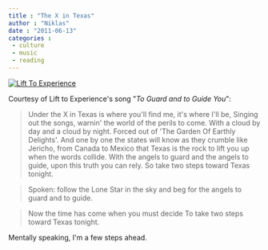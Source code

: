 ```yaml
---
title : "The X in Texas"
author : "Niklas"
date : "2011-06-13"
categories : 
 - culture
 - music
 - reading
---
```


[![Lift To Experience](https://niklasblog.com/wp-content/2011-06-13-lifttoexperience.jpg "Lift To Experience")](https://niklasblog.com/?attachment_id=7240)

Courtesy of Lift to Experience's song "_To Guard and to Guide You_":

> Under the X in Texas is where you'll find me, it's where I'll be, Singing out the songs, warnin' the world of the perils to come. With a cloud by day and a cloud by night. Forced out of 'The Garden Of Earthly Delights'. And one by one the states will know as they crumble like Jericho, from Canada to Mexico that Texas is the rock to lift you up when the words collide. With the angels to guard and the angels to guide, upon this truth you can rely. So take two steps toward Texas tonight.

> Spoken: follow the Lone Star in the sky and beg for the angels to guard and to guide.

> Now the time has come when you must decide To take two steps toward Texas tonight.

Mentally speaking, I'm a few steps ahead.
